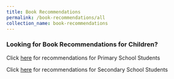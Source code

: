 ```yaml
---
title: Book Recommendations
permalink: /book-recommendations/all
collection_name: book-recommendations
---
```


### **Looking for Book Recommendations for Children?**

Click [here](http://www.nlb.gov.sg/discovereads/primary/) for recommendations for Primary School Students

Click [here](http://www.nlb.gov.sg/discovereads/secondary/) for recommendations for Secondary School Students